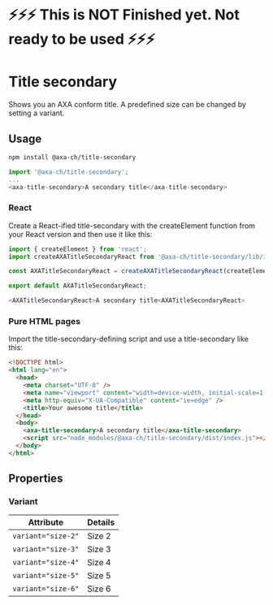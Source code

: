 # ⚡⚡⚡ This is NOT Finished yet. Not ready to be used ⚡⚡⚡

# Title secondary

Shows you an AXA conform title. A predefined size can be changed by setting a variant.

## Usage

```bash
npm install @axa-ch/title-secondary
```

```js
import '@axa-ch/title-secondary';
...
<axa-title-secondary>A secondary title</axa-title-secondary>
```

### React

Create a React-ified title-secondary with the createElement function from your React version and then use it like this:

```js
import { createElement } from 'react';
import createAXATitleSecondaryReact from '@axa-ch/title-secondary/lib/index.react';

const AXATitleSecondaryReact = createAXATitleSecondaryReact(createElement);

export default AXATitleSecondaryReact;
```

```js
<AXATitleSecondaryReact>A secondary title<AXATitleSecondaryReact>
```

### Pure HTML pages

Import the title-secondary-defining script and use a title-secondary like this:

```html
<!DOCTYPE html>
<html lang="en">
  <head>
    <meta charset="UTF-8" />
    <meta name="viewport" content="width=device-width, initial-scale=1.0" />
    <meta http-equiv="X-UA-Compatible" content="ie=edge" />
    <title>Your awesome title</title>
  </head>
  <body>
    <axa-title-secondary>A secondary title</axa-title-secondary>
    <script src="node_modules/@axa-ch/title-secondary/dist/index.js"></script>
  </body>
</html>
```

## Properties

### Variant

| Attribute          | Details |
| ------------------ | ------- |
| `variant="size-2"` | Size 2  |
| `variant="size-3"` | Size 3  |
| `variant="size-4"` | Size 4  |
| `variant="size-5"` | Size 5  |
| `variant="size-6"` | Size 6  |
